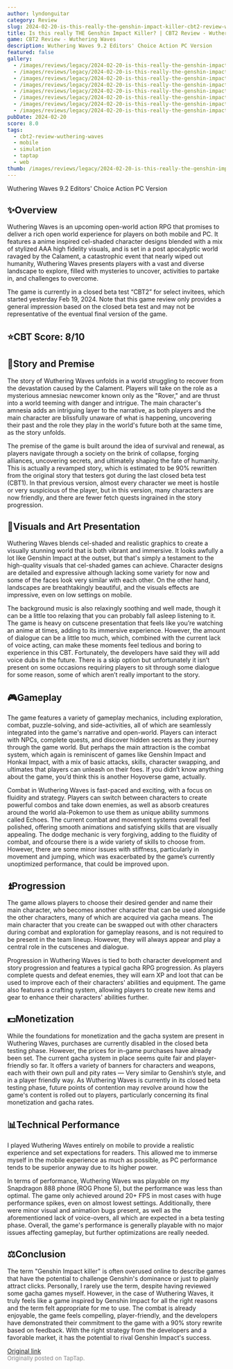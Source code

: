 ```yaml
---
author: lyndonguitar
category: Review
slug: 2024-02-20-is-this-really-the-genshin-impact-killer-cbt2-review-wuthering-waves
title: Is this really THE Genshin Impact Killer? | CBT2 Review - Wuthering Waves
game: CBT2 Review - Wuthering Waves
description: Wuthering Waves 9.2 Editors' Choice Action PC Version
featured: false
gallery:
  - /images/reviews/legacy/2024-02-20-is-this-really-the-genshin-impact-killer--cbt2-review---wuthering-waves-0.avif
  - /images/reviews/legacy/2024-02-20-is-this-really-the-genshin-impact-killer--cbt2-review---wuthering-waves-1.avif
  - /images/reviews/legacy/2024-02-20-is-this-really-the-genshin-impact-killer--cbt2-review---wuthering-waves-2.avif
  - /images/reviews/legacy/2024-02-20-is-this-really-the-genshin-impact-killer--cbt2-review---wuthering-waves-3.avif
  - /images/reviews/legacy/2024-02-20-is-this-really-the-genshin-impact-killer--cbt2-review---wuthering-waves-4.avif
  - /images/reviews/legacy/2024-02-20-is-this-really-the-genshin-impact-killer--cbt2-review---wuthering-waves-5.avif
  - /images/reviews/legacy/2024-02-20-is-this-really-the-genshin-impact-killer--cbt2-review---wuthering-waves-6.avif
  - /images/reviews/legacy/2024-02-20-is-this-really-the-genshin-impact-killer--cbt2-review---wuthering-waves-7.avif
pubDate: 2024-02-20
score: 8.0
tags:
  - cbt2-review-wuthering-waves
  - mobile
  - simulation
  - taptap
  - web
thumb: /images/reviews/legacy/2024-02-20-is-this-really-the-genshin-impact-killer--cbt2-review---wuthering-waves-0.avif
---
```


Wuthering Waves
9.2
Editors' Choice
Action
PC Version


## ✨Overview
Wuthering Waves is an upcoming open-world action RPG that promises to deliver a rich open world experience for players on both mobile and PC. It features a anime inspired cel-shaded character designs blended with a mix of stylized AAA high fidelity visuals, and is set in a post apocalyptic world ravaged by the Calament, a catastrophic event that nearly wiped out humanity, Wuthering Waves presents players with a vast and diverse landscape to explore, filled with mysteries to uncover, activities to partake in, and challenges to overcome.

The game is currently in a closed beta test “CBT2” for select invitees, which started yesterday Feb 19, 2024. Note that this game review only provides a general impression based on the closed beta test and may not be representative of the eventual final version of the game.


## ⭐️CBT Score: 8/10


## 📖Story and Premise
The story of Wuthering Waves unfolds in a world struggling to recover from the devastation caused by the Calament. Players will take on the role as a mysterious amnesiac newcomer known only as the "Rover," and are thrust into a world teeming with danger and intrigue. The main character's amnesia adds an intriguing layer to the narrative, as both players and the main character are blissfully unaware of what is happening, uncovering their past and the role they play in the world's future both at the same time, as the story unfolds.

The premise of the game is built around the idea of survival and renewal, as players navigate through a society on the brink of collapse, forging alliances, uncovering secrets, and ultimately shaping the fate of humanity. This is actually a revamped story, which is estimated to be 90% rewritten from the original story that testers got during the last closed beta test (CBT1). In that previous version, almost every character we meet is hostile or very suspicious of the player, but in this version, many characters are now friendly, and there are fewer fetch quests ingrained in the story progression.


## 🎨Visuals and Art Presentation
Wuthering Waves blends cel-shaded and realistic graphics to create a visually stunning world that is both vibrant and immersive. It looks awfully a lot like Genshin Impact at the outset, but that's simply a testament to the high-quality visuals that cel-shaded games can achieve. Character designs are detailed and expressive although lacking some variety for now and some of the faces look very similar with each other. On the other hand, landscapes are breathtakingly beautiful, and the visuals effects are impressive, even on low settings on mobile.

The background music is also relaxingly soothing and well made, though it can be a little too relaxing that you can probably fall asleep listening to it. The game is heavy on cutscene presentation that feels like you’re watching an anime at times, adding to its immersive experience. However, the amount of dialogue can be a little too much, which, combined with the current lack of voice acting, can make these moments feel tedious and boring to experience in this CBT. Fortunately, the developers have said they will add voice dubs in the future. There is a skip option but unfortunately it isn’t present on some occasions requiring players to sit through some dialogue for some reason, some of which aren’t really important to the story.


## 🎮Gameplay
The game features a variety of gameplay mechanics, including exploration, combat, puzzle-solving, and side-activities, all of which are seamlessly integrated into the game's narrative and open-world. Players can interact with NPCs, complete quests, and discover hidden secrets as they journey through the game world. But perhaps the main attraction is the combat system, which again is reminiscent of games like Genshin Impact and Honkai Impact, with a mix of basic attacks, skills, character swapping, and ultimates that players can unleash on their foes. If you didn’t know anything about the game, you’d think this is another Hoyoverse game, actually.

Combat in Wuthering Waves is fast-paced and exciting, with a focus on fluidity and strategy. Players can switch between characters to create powerful combos and take down enemies, as well as absorb creatures around the world ala-Pokemon to use them as unique ability summons called Echoes. The current combat and movement systems overall feel polished, offering smooth animations and satisfying skills that are visually appealing. The dodge mechanic is very forgiving, adding to the fluidity of combat, and ofcourse there is a wide variety of skills to choose from. However, there are some minor issues with stiffness, particularly in movement and jumping, which was exacerbated by the game’s currently unoptimized performance, that could be improved upon.


## ⏫Progression
The game allows players to choose their desired gender and name their main character, who becomes another character that can be used alongside the other characters, many of which are acquired via gacha means. The main character that you create can be swapped out with other characters during combat and exploration for gameplay reasons, and is not required to be present in the team lineup. However, they will always appear and play a central role in the cutscenes and dialogue.

Progression in Wuthering Waves is tied to both character development and story progression and features a typical gacha RPG progression. As players complete quests and defeat enemies, they will earn XP and loot that can be used to improve each of their characters' abilities and equipment. The game also features a crafting system, allowing players to create new items and gear to enhance their characters' abilities further.


## 💵Monetization
While the foundations for monetization and the gacha system are present in Wuthering Waves, purchases are currently disabled in the closed beta testing phase. However, the prices for in-game purchases have already been set. The current gacha system in place seems quite fair and player-friendly so far. It offers a variety of banners for characters and weapons, each with their own pull and pity rates — Very similar to Genshin’s style, and in a player friendly way. As Wuthering Waves is currently in its closed beta testing phase, future points of contention may revolve around how the game's content is rolled out to players, particularly concerning its final monetization and gacha rates.


## 📊Technical Performance
I played Wuthering Waves entirely on mobile to provide a realistic experience and set expectations for readers. This allowed me to immerse myself in the mobile experience as much as possible, as PC performance tends to be superior anyway due to its higher power.

In terms of performance, Wuthering Waves was playable on my Snapdragon 888 phone (ROG Phone 5), but the performance was less than optimal. The game only achieved around 20+ FPS in most cases with huge performance spikes, even on almost lowest settings. Additionally, there were minor visual and animation bugs present, as well as the aforementioned lack of voice-overs, all which are expected in a beta testing phase. Overall, the game's performance is generally playable with no major issues affecting gameplay, but further optimizations are really needed.


## ⚖️Conclusion
The term "Genshin Impact killer" is often overused online to describe games that have the potential to challenge Genshin's dominance or just to plainly attract clicks. Personally, I rarely use the term, despite having reviewed some gacha games myself. However, in the case of Wuthering Waves, it truly feels like a game inspired by Genshin Impact for all the right reasons and the term felt appropriate for me to use. The combat is already enjoyable, the game feels compelling, player-friendly, and the developers have demonstrated their commitment to the game with a 90% story rewrite based on feedback. With the right strategy from the developers and a favorable market, it has the potential to rival Genshin Impact's success.

[Original link](https://www.taptap.io/post/7029262)<br><span style="font-size: 0.95em; color: #888;">Originally posted on TapTap.</span>